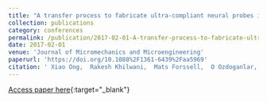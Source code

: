 ```yaml
---
title: "A transfer process to fabricate ultra-compliant neural probes in dissolvable needles"
collection: publications
category: conferences
permalink: /publication/2017-02-01-A-transfer-process-to-fabricate-ultra-compliant-neural-probes-in-dissolvable-needles
date: 2017-02-01
venue: 'Journal of Micromechanics and Microengineering'
paperurl: 'https://doi.org/10.1088%2F1361-6439%2Faa5969'
citation: ' Xiao Ong,  Rakesh Khilwani,  Mats Forssell,  O Ozdoganlar,  Gary Fedder, &quot;A transfer process to fabricate ultra-compliant neural probes in dissolvable needles.&quot; Journal of Micromechanics and Microengineering, 2017.'
---
```

[Access paper here](https://doi.org/10.1088%2F1361-6439%2Faa5969){:target="_blank"}

